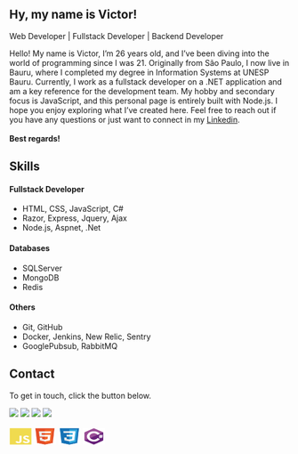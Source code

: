 ##  Hy, my name is Victor!
<p class="lead">Web Developer | Fullstack Developer | Backend Developer</p>

<p>Hello! My name is Victor, I’m 26 years old, and I’ve been diving into the world of programming since I was 21.
                 Originally from São Paulo, I now live in Bauru, where I completed my degree in Information Systems at UNESP Bauru.
                Currently, I work as a fullstack developer on a .NET application and am a key reference for the development team.
                 My hobby and secondary focus is JavaScript,
                 and this personal page is entirely built with Node.js.
                I hope you enjoy exploring what I’ve created here. Feel free to reach out if you have any
                 questions or just want to connect in my <a href="https://www.linkedin.com/in/vicporsy" target="_blank">Linkedin</a>.
<br><br><strong> Best regards!</strong></p>

<section id="skills" class="bg-light py-5">
            <div class="container">
              <h2 class="display-5">Skills</h2>
              <div class="row">
                <div class="col-md-4">
                  <h4>Fullstack Developer</h4>
                  <ul class="list-unstyled">
                    <li>HTML, CSS, JavaScript, C#</li>
                    <li>Razor, Express, Jquery, Ajax</li>
                    <li>Node.js, Aspnet, .Net</li>
                  </ul>
                </div>
                <div class="col-md-4">
                  <h4>Databases</h4>
                  <ul class="list-unstyled">
                    <li>SQLServer</li>
                    <li>MongoDB</li>
                    <li>Redis</li>
                  </ul>
                </div>
                <div class="col-md-4">
                  <h4>Others</h4>
                  <ul class="list-unstyled">
                    <li>Git, GitHub</li>
                    <li>Docker, Jenkins, New Relic, Sentry</li>
                    <li>GooglePubsub, RabbitMQ</li>
                  </ul>
                </div>
              </div>
            </div>
  </section>

  <section id="contact" class="bg-light py-5">
            <div class="container">
                <h2 class="display-5">Contact</h2>
                <p>To get in touch, click the button below.</p>
                <a href="https://wa.me/5511993331342" target="_blank" class="btn btn-success"><img src="https://img.shields.io/badge/WhatsApp-25D366?logo=whatsapp&logoColor=fff&style=flat" target="_blank"></a>
                <a href="https://instagram.com/vicb98" target="_blank"><img src="https://img.shields.io/badge/-Instagram-%23E4405F?style=for-the-    badge&logo=instagram&logoColor=white" target="_blank"></a>
  <a href = "mailto:vicporsy@gmail.com"><img src="https://img.shields.io/badge/-Gmail-%23333?style=for-the-badge&logo=gmail&logoColor=white" target="_blank"></a>
  <a href="https://www.linkedin.com/in/vicporsy" target="_blank"><img src="https://img.shields.io/badge/-LinkedIn-%230077B5?style=for-the-badge&logo=linkedin&logoColor=white" target="_blank"></a> 
            </div>
        </section>

<div style="display: inline_block"><br>
  <img align="center" alt="Rafa-Js" height="30" width="40" src="https://raw.githubusercontent.com/devicons/devicon/master/icons/javascript/javascript-plain.svg">
  <img align="center" alt="Rafa-HTML" height="30" width="40" src="https://raw.githubusercontent.com/devicons/devicon/master/icons/html5/html5-original.svg">
  <img align="center" alt="Rafa-CSS" height="30" width="40" src="https://raw.githubusercontent.com/devicons/devicon/master/icons/css3/css3-original.svg">
  <img align="center" alt="Rafa-Csharp" height="30" width="40" src="https://raw.githubusercontent.com/devicons/devicon/master/icons/csharp/csharp-original.svg">
</div>
  
  ##
<div> 
  
</div>
